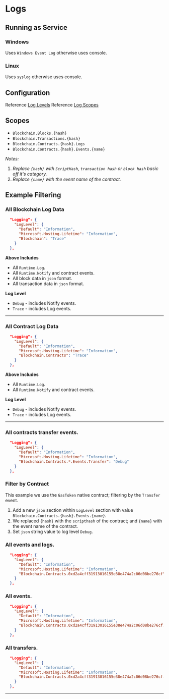 # Logs

## Running as Service

### Windows
Uses `Windows Event Log` otherwise uses console.

### Linux
Uses `syslog` otherwise uses console.

## Configuration
Reference [Log Levels](https://learn.microsoft.com/en-us/aspnet/core/fundamentals/logging/?view=aspnetcore-8.0#log-level)
Reference [Log Scopes](https://learn.microsoft.com/en-us/dotnet/core/extensions/logging?tabs=command-line#configure-logging-without-code)

## Scopes
- `Blockchain.Blocks.{hash}`
- `Blockchain.Transactions.{hash}`
- `Blockchain.Contracts.{hash}.Logs`
- `Blockchain.Contracts.{hash}.Events.{name}`

_Notes:_
1. _Replace `{hash}` with `ScriptHash`, `transaction hash` or `block hash` basic off it's category._
1. _Replace `{name}` with the event name of the contract._

## Example Filtering

### All Blockchain Log Data

```json
  "Logging": {
    "LogLevel": {
      "Default": "Information",
      "Microsoft.Hosting.Lifetime": "Information",
      "Blockchain": "Trace"
    }
  },
```

**Above Includes**
- All `Runtime.Log`.
- All `Runtime.Notify` and contract events.
- All block data in `json` format.
- All transaction data in `json` format.

**Log Level**
- `Debug` - includes Notify events.
- `Trace` - includes Log events.

---

### All Contract Log Data

```json
  "Logging": {
    "LogLevel": {
      "Default": "Information",
      "Microsoft.Hosting.Lifetime": "Information",
      "Blockchain.Contracts": "Trace"
    }
  },
```

**Above Includes**
- All `Runtime.Log`.
- All `Runtime.Notify` and contract events.

**Log Level**
- `Debug` - includes Notify events.
- `Trace` - includes Log events.

---

### All contracts transfer events.

```json
  "Logging": {
    "LogLevel": {
      "Default": "Information",
      "Microsoft.Hosting.Lifetime": "Information",
      "Blockchain.Contracts.*.Events.Transfer": "Debug"
    }
  },
```

### Filter by Contract
This example we use the `GasToken` native contract; filtering by the `Transfer` event.

1. Add a new `json` section within `LogLevel` section with value `Blockchain.Contracts.{hash}.Events.{name}`.
1. We replaced `{hash}` with the `scripthash` of the contract; and `{name}` with the event name of the contract.
1. Set `json` string value to log level `Debug`.

### All events and logs.
```json
  "Logging": {
    "LogLevel": {
      "Default": "Information",
      "Microsoft.Hosting.Lifetime": "Information",
      "Blockchain.Contracts.0xd2a4cff31913016155e38e474a2c06d08be276cf": "Debug"
    }
  },
```

### All events.
```json
  "Logging": {
    "LogLevel": {
      "Default": "Information",
      "Microsoft.Hosting.Lifetime": "Information",
      "Blockchain.Contracts.0xd2a4cff31913016155e38e474a2c06d08be276cf.Events": "Debug"
    }
  },
```

### All transfers.
```json
  "Logging": {
    "LogLevel": {
      "Default": "Information",
      "Microsoft.Hosting.Lifetime": "Information",
      "Blockchain.Contracts.0xd2a4cff31913016155e38e474a2c06d08be276cf.Events.Transfer": "Debug"
    }
  },
```

---
